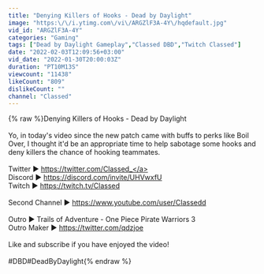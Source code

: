 ```yaml
---
title: "Denying Killers of Hooks - Dead by Daylight"
image: "https:\/\/i.ytimg.com\/vi\/ARGZlF3A-4Y\/hqdefault.jpg"
vid_id: "ARGZlF3A-4Y"
categories: "Gaming"
tags: ["Dead by Daylight Gameplay","Classed DBD","Twitch Classed"]
date: "2022-02-03T12:09:56+03:00"
vid_date: "2022-01-30T20:00:03Z"
duration: "PT10M13S"
viewcount: "11438"
likeCount: "809"
dislikeCount: ""
channel: "Classed"
---
```

{% raw %}Denying Killers of Hooks - Dead by Daylight<br /><br />Yo, in today's video since the new patch came with buffs to perks like Boil Over, I thought it'd be an appropriate time to help sabotage some hooks and deny killers the chance of hooking teammates.<br /><br />Twitter ► <a rel="nofollow" target="blank" href="https://twitter.com/Classed_">https://twitter.com/Classed_</a><br />Discord ► <a rel="nofollow" target="blank" href="https://discord.com/invite/UHVwxfU">https://discord.com/invite/UHVwxfU</a><br />Twitch ► <a rel="nofollow" target="blank" href="https://twitch.tv/Classed">https://twitch.tv/Classed</a><br /><br />Second Channel ► <a rel="nofollow" target="blank" href="https://www.youtube.com/user/CIassedd">https://www.youtube.com/user/CIassedd</a><br /><br />Outro ► Trails of Adventure - One Piece Pirate Warriors 3<br />Outro Maker ► <a rel="nofollow" target="blank" href="https://twitter.com/qdzjoe">https://twitter.com/qdzjoe</a><br /><br />Like and subscribe if you have enjoyed the video!<br /><br />#DBD​​ #DeadByDaylight​{% endraw %}
